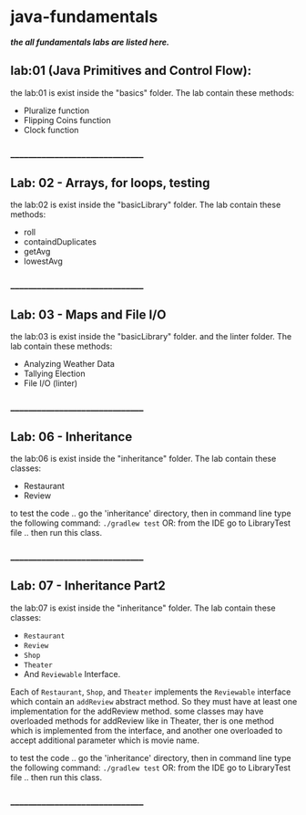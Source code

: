 # java-fundamentals

***the all fundamentals labs are listed here.***

## lab:01 (Java Primitives and Control Flow):

the lab:01 is exist inside the "basics" folder.
The lab contain these methods:

* Pluralize function
* Flipping Coins function
* Clock function

### ______________________________

## Lab: 02 - Arrays, for loops, testing

the lab:02 is exist inside the "basicLibrary" folder.
The lab contain these methods:

* roll
* containdDuplicates
* getAvg
* lowestAvg

### ______________________________

## Lab: 03 - Maps and File I/O

the lab:03 is exist inside the "basicLibrary" folder.
and the linter folder.
The lab contain these methods:

* Analyzing Weather Data
* Tallying Election
* File I/O (linter)

### ______________________________

## Lab: 06 - Inheritance

the lab:06 is exist inside the "inheritance" folder.
The lab contain these classes:

* Restaurant
* Review

to test the code .. go the 'inheritance' directory, then in command line type the following command: `./gradlew test`
OR: from the IDE go to LibraryTest file .. then run this class.

### ______________________________

## Lab: 07 - Inheritance Part2

the lab:07 is exist inside the "inheritance" folder.
The lab contain these classes:

* `Restaurant`
* `Review`
* `Shop`
* `Theater`
* And `Reviewable` Interface.

Each of `Restaurant`, `Shop`, and `Theater` implements the `Reviewable` interface which contain an `addReview` abstract method.
So they must have at least one implementation for the addReview method.
some classes may have overloaded methods for addReview like in Theater, ther is one method which is implemented from the interface, and another one overloaded to accept additional parameter which is movie name.

to test the code .. go the 'inheritance' directory, then in command line type the following command: `./gradlew test`
OR: from the IDE go to LibraryTest file .. then run this class.

### ______________________________